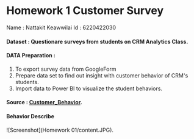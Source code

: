 #   Homework 1 Customer Survey 
Name : Nattakit Keawwilai Id : 6220422030
#### Dataset : Questionare surveys from students on CRM Analytics Class.
#### DATA Preparation : 
 1) To export survey data from GoogleForm 
 2) Prepare data set to find out insight with customer behavior of CRM's students.
 3) Import data to Power BI to visualize the student behaviors.

#### Source : [Customer_Behavior](https://github.com/NKSnack/BADS-7105/edit/main/Homework%2001/Customer_Behaviors.pbix). 

#### Behavior Describe
![Screenshot](Homework 01/content.JPG).

